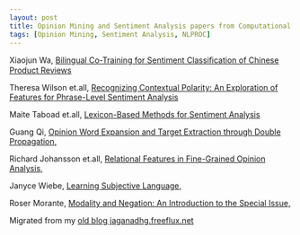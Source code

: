 ```yaml
---
layout: post
title: Opinion Mining and Sentiment Analysis papers from Computational Linguistics Open Access Journal
tags: [Opinion Mining, Sentiment Analysis, NLPROC]
---
```

Xiaojun Wa, [Bilingual Co-Training for Sentiment Classiﬁcation of Chinese Product Reviews]( http://www.mitpressjournals.org/doi/pdf/10.1162/COLI_a_00061)

Theresa Wilson et.all,   [Recognizing Contextual Polarity: An Exploration of Features for Phrase-Level Sentiment Analysis]( http://www.mitpressjournals.org/doi/pdf/10.1162/coli.08-012-R1-06-90)

Maite Taboad et.all, [Lexicon-Based Methods for Sentiment Analysis]( http://www.mitpressjournals.org/doi/pdf/10.1162/COLI_a_00049)

Guang Qi, [Opinion Word Expansion and Target Extraction through Double Propagation,](http://www.mitpressjournals.org/doi/pdf/10.1162/coli_a_00034)

Richard Johansson et.all, [Relational Features in Fine-Grained Opinion Analysis,](http://www.mitpressjournals.org/doi/abs/10.1162/COLI_a_00141)

Janyce Wiebe, [Learning Subjective Language,](http://www.mitpressjournals.org/doi/pdf/10.1162/0891201041850885)

Roser Morante, [Modality and Negation: An Introduction to the Special Issue,](http://www.mitpressjournals.org/doi/pdf/10.1162/COLI_a_00095)

Migrated from my [old blog jaganadhg.freeflux.net](https://web.archive.org/web/20150826195413/http://jaganadhg.freeflux.net/blog/archive/2013/05/09/opinion-mining-and-sentiment-analysis-papers-from-computational-linguistics-open-access-journal.html)
